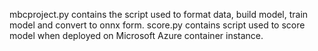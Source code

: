 mbcproject.py contains the script used to format data, build model, train model and convert to onnx form.
score.py contains script used to score model when deployed on Microsoft Azure container instance.
